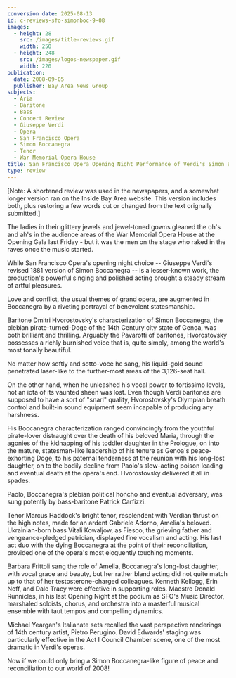 ```yaml
---
conversion date: 2025-08-13
id: c-reviews-sfo-simonboc-9-08
images:
  - height: 28
    src: /images/title-reviews.gif
    width: 250
  - height: 248
    src: /images/logos-newspaper.gif
    width: 220
publication:
  date: 2008-09-05
  publisher: Bay Area News Group
subjects:
  - Aria
  - Baritone
  - Bass
  - Concert Review
  - Giuseppe Verdi
  - Opera
  - San Francisco Opera
  - Simon Boccanegra
  - Tenor
  - War Memorial Opera House
title: San Francisco Opera Opening Night Performance of Verdi's Simon Boccanegra
type: review
---
```


[Note: A shortened review was used in the newspapers, and a somewhat longer version ran on the Inside Bay Area website. This version includes both, plus restoring a few words cut or changed from the text orignally submitted.]

The ladies in their glittery jewels and jewel-toned gowns gleaned the oh's and ah's in the audience areas of the War Memorial Opera House at the Opening Gala last Friday - but it was the men on the stage who raked in the raves once the music started.

While San Francisco Opera's opening night choice -- Giuseppe Verdi's revised 1881 version of  Simon Boccanegra -- is a lesser-known work, the production's powerful singing and polished acting brought a steady stream of artful pleasures.

Love and conflict, the usual themes of grand opera, are augmented in  Boccanegra  by a riveting portrayal of benevolent statesmanship.

Baritone Dmitri Hvorostovsky's characterization of Simon Boccanegra, the plebian pirate-turned-Doge of the 14th Century city state of Genoa, was both brilliant and thrilling. Arguably the Pavarotti of baritones, Hvorostovsky possesses a richly burnished voice that is, quite simply, among the world's most tonally beautiful.

No matter how softly and sotto-voce he sang, his liquid-gold sound penetrated laser-like to the further-most areas of the 3,126-seat hall.

On the other hand, when he unleashed his vocal power to fortissimo levels, not an iota of its vaunted sheen was lost. Even though Verdi baritones are supposed to have a sort of "snarl" quality, Hvorostovsky's Olympian breath control and built-in sound equipment seem incapable of producing any harshness.

His Boccanegra characterization ranged convincingly from the youthful pirate-lover distraught over the death of his beloved Maria, through the agonies of the kidnapping of his toddler daughter in the Prologue, on into the mature, statesman-like leadership of his tenure as Genoa's peace-exhorting Doge, to his paternal tenderness at the reunion with his long-lost daughter, on to the bodily decline from Paolo's slow-acting poison leading and eventual death at the opera's end. Hvorostovsky delivered it all in spades.

Paolo, Boccanegra's plebian political honcho and eventual adversary, was sung potently by bass-baritone Patrick Carfizzi.

Tenor Marcus Haddock's bright tenor, resplendent with Verdian thrust on the high notes, made for an ardent Gabriele Adorno, Amelia's beloved. Ukrainian-born bass Vitali Kowaljow, as Fiesco, the grieving father and vengeance-pledged patrician, displayed fine vocalism and acting. His last act duo with the dying Boccanegra at the point of their reconciliation, provided one of the opera's most eloquently touching moments.

Barbara Frittoli sang the role of Amelia, Boccanegra's long-lost daughter, with vocal grace and beauty, but her rather bland acting did not quite match up to that of her testosterone-charged colleagues. Kenneth Kellogg, Erin Neff, and Dale Tracy were effective in supporting roles. Maestro Donald Runnicles, in his last Opening Night at the podium as SFO's Music Director, marshaled soloists, chorus, and orchestra into a masterful musical ensemble with taut tempos and compelling dynamics.

Michael Yeargan's Italianate sets recalled the vast perspective renderings of 14th century artist, Pietro Perugino. David Edwards' staging was particularly effective in the Act I Council Chamber scene, one of the most dramatic in Verdi's operas.

Now if we could only bring a Simon Boccanegra-like figure of peace and reconciliation to our world of 2008!

